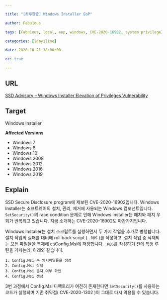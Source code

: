 ```yaml
---

title: "[하루한줄] Windows Installer EoP"

author: Fabu1ous

tags: [Fabu1ous, local, eop, windows, CVE-2020-16902, system privilege]

categories: [1day1line]

date: 2020-10-21 18:00:00

cc: true

---
```




## URL

[SSD Advisory – Windows Installer Elevation of Privileges Vulnerability](https://ssd-disclosure.com/ssd-advisory-windows-installer-elevation-of-privileges-vulnerability/)



## Target

Windows Installer



**Affected Versions**

* Windows 7
* Windows 8
* Windows 10
* Windows 2008
* Windows 2012
* Windows 2016
* Windows 2019



## Explain

SSD Secure Disclosure program에 제보된 CVE-2020-16902입니다. Windows Installer는 소프트웨어의 설치, 관리, 제거에 사용되는 Windows 컴포넌트입니다. `SetSecurity()`의 race condition 문제로 인해 Windows installer는 패치와 패치 우회가 반복되고 있습니다. 지금 소개하는 CVE-2020-16902도 마찬가지입니다.

Windows Installer는 설치 스크립트를 실행하면서 두 가지 작업을 추가로 병행합니다. 설치 작업의 실패를 대비해 roll back script ( `.RBS` )를 작성하고, 설치 작업 중 삭제되는 모든 파일들을 복제해 c:\Config.Msi에 저장합니다. `.RBS`를 작성하기 전에 특정 루틴을 거치는데, 아래와 같습니다.

```
1. Config.Msi 속 임시파일들을 생성
2. Config.Msi 삭제
3. Config.Msi 존재 여부 확인
4. Config.Msi 생성
```

3번 과정에서 Config.Msi 디렉토리가 여전히 존재한다면 `SetSecurity()`를 사용하는 코드가 실행되며 기존 취약점( CVE-2020-1302 )이 그대로 다시 악용될 수 있습니다.

